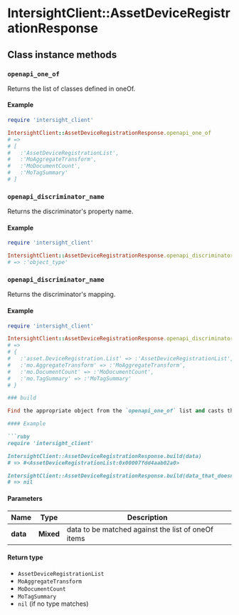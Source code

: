# IntersightClient::AssetDeviceRegistrationResponse

## Class instance methods

### `openapi_one_of`

Returns the list of classes defined in oneOf.

#### Example

```ruby
require 'intersight_client'

IntersightClient::AssetDeviceRegistrationResponse.openapi_one_of
# =>
# [
#   :'AssetDeviceRegistrationList',
#   :'MoAggregateTransform',
#   :'MoDocumentCount',
#   :'MoTagSummary'
# ]
```

### `openapi_discriminator_name`

Returns the discriminator's property name.

#### Example

```ruby
require 'intersight_client'

IntersightClient::AssetDeviceRegistrationResponse.openapi_discriminator_name
# => :'object_type'
```

### `openapi_discriminator_name`

Returns the discriminator's mapping.

#### Example

```ruby
require 'intersight_client'

IntersightClient::AssetDeviceRegistrationResponse.openapi_discriminator_mapping
# =>
# {
#   :'asset.DeviceRegistration.List' => :'AssetDeviceRegistrationList',
#   :'mo.AggregateTransform' => :'MoAggregateTransform',
#   :'mo.DocumentCount' => :'MoDocumentCount',
#   :'mo.TagSummary' => :'MoTagSummary'
# }

### build

Find the appropriate object from the `openapi_one_of` list and casts the data into it.

#### Example

```ruby
require 'intersight_client'

IntersightClient::AssetDeviceRegistrationResponse.build(data)
# => #<AssetDeviceRegistrationList:0x00007fdd4aab02a0>

IntersightClient::AssetDeviceRegistrationResponse.build(data_that_doesnt_match)
# => nil
```

#### Parameters

| Name | Type | Description |
| ---- | ---- | ----------- |
| **data** | **Mixed** | data to be matched against the list of oneOf items |

#### Return type

- `AssetDeviceRegistrationList`
- `MoAggregateTransform`
- `MoDocumentCount`
- `MoTagSummary`
- `nil` (if no type matches)

